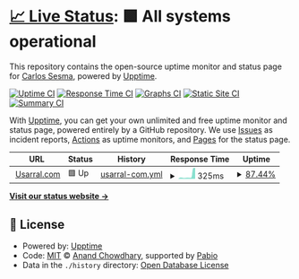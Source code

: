 # [📈 Live Status](https://monitor.usarral.com): <!--live status--> **🟩 All systems operational**

This repository contains the open-source uptime monitor and status page for [Carlos Sesma](usarral.com), powered by [Upptime](https://github.com/upptime/upptime).

[![Uptime CI](https://github.com/usarral/monitor/workflows/Uptime%20CI/badge.svg)](https://github.com/usarral/monitor/actions?query=workflow%3A%22Uptime+CI%22)
[![Response Time CI](https://github.com/usarral/monitor/workflows/Response%20Time%20CI/badge.svg)](https://github.com/usarral/monitor/actions?query=workflow%3A%22Response+Time+CI%22)
[![Graphs CI](https://github.com/usarral/monitor/workflows/Graphs%20CI/badge.svg)](https://github.com/usarral/monitor/actions?query=workflow%3A%22Graphs+CI%22)
[![Static Site CI](https://github.com/usarral/monitor/workflows/Static%20Site%20CI/badge.svg)](https://github.com/usarral/monitor/actions?query=workflow%3A%22Static+Site+CI%22)
[![Summary CI](https://github.com/usarral/monitor/workflows/Summary%20CI/badge.svg)](https://github.com/usarral/monitor/actions?query=workflow%3A%22Summary+CI%22)

With [Upptime](https://upptime.js.org), you can get your own unlimited and free uptime monitor and status page, powered entirely by a GitHub repository. We use [Issues](https://github.com/usarral/monitor/issues) as incident reports, [Actions](https://github.com/usarral/monitor/actions) as uptime monitors, and [Pages](https://monitor.usarral.com) for the status page.

<!--start: status pages-->
<!-- This summary is generated by Upptime (https://github.com/upptime/upptime) -->
<!-- Do not edit this manually, your changes will be overwritten -->
<!-- prettier-ignore -->
| URL | Status | History | Response Time | Uptime |
| --- | ------ | ------- | ------------- | ------ |
| <img alt="" src="https://icons.duckduckgo.com/ip3/usarral.com.ico" height="13"> [Usarral.com](https://usarral.com/health) | 🟩 Up | [usarral-com.yml](https://github.com/usarral/monitor/commits/HEAD/history/usarral-com.yml) | <details><summary><img alt="Response time graph" src="./graphs/usarral-com/response-time-week.png" height="20"> 325ms</summary><br><a href="https://monitor.usarral.com/history/usarral-com"><img alt="Response time 325" src="https://img.shields.io/endpoint?url=https%3A%2F%2Fraw.githubusercontent.com%2Fusarral%2Fmonitor%2FHEAD%2Fapi%2Fusarral-com%2Fresponse-time.json"></a><br><a href="https://monitor.usarral.com/history/usarral-com"><img alt="24-hour response time 325" src="https://img.shields.io/endpoint?url=https%3A%2F%2Fraw.githubusercontent.com%2Fusarral%2Fmonitor%2FHEAD%2Fapi%2Fusarral-com%2Fresponse-time-day.json"></a><br><a href="https://monitor.usarral.com/history/usarral-com"><img alt="7-day response time 325" src="https://img.shields.io/endpoint?url=https%3A%2F%2Fraw.githubusercontent.com%2Fusarral%2Fmonitor%2FHEAD%2Fapi%2Fusarral-com%2Fresponse-time-week.json"></a><br><a href="https://monitor.usarral.com/history/usarral-com"><img alt="30-day response time 325" src="https://img.shields.io/endpoint?url=https%3A%2F%2Fraw.githubusercontent.com%2Fusarral%2Fmonitor%2FHEAD%2Fapi%2Fusarral-com%2Fresponse-time-month.json"></a><br><a href="https://monitor.usarral.com/history/usarral-com"><img alt="1-year response time 325" src="https://img.shields.io/endpoint?url=https%3A%2F%2Fraw.githubusercontent.com%2Fusarral%2Fmonitor%2FHEAD%2Fapi%2Fusarral-com%2Fresponse-time-year.json"></a></details> | <details><summary><a href="https://monitor.usarral.com/history/usarral-com">87.44%</a></summary><a href="https://monitor.usarral.com/history/usarral-com"><img alt="All-time uptime 87.44%" src="https://img.shields.io/endpoint?url=https%3A%2F%2Fraw.githubusercontent.com%2Fusarral%2Fmonitor%2FHEAD%2Fapi%2Fusarral-com%2Fuptime.json"></a><br><a href="https://monitor.usarral.com/history/usarral-com"><img alt="24-hour uptime 87.44%" src="https://img.shields.io/endpoint?url=https%3A%2F%2Fraw.githubusercontent.com%2Fusarral%2Fmonitor%2FHEAD%2Fapi%2Fusarral-com%2Fuptime-day.json"></a><br><a href="https://monitor.usarral.com/history/usarral-com"><img alt="7-day uptime 87.44%" src="https://img.shields.io/endpoint?url=https%3A%2F%2Fraw.githubusercontent.com%2Fusarral%2Fmonitor%2FHEAD%2Fapi%2Fusarral-com%2Fuptime-week.json"></a><br><a href="https://monitor.usarral.com/history/usarral-com"><img alt="30-day uptime 87.44%" src="https://img.shields.io/endpoint?url=https%3A%2F%2Fraw.githubusercontent.com%2Fusarral%2Fmonitor%2FHEAD%2Fapi%2Fusarral-com%2Fuptime-month.json"></a><br><a href="https://monitor.usarral.com/history/usarral-com"><img alt="1-year uptime 87.44%" src="https://img.shields.io/endpoint?url=https%3A%2F%2Fraw.githubusercontent.com%2Fusarral%2Fmonitor%2FHEAD%2Fapi%2Fusarral-com%2Fuptime-year.json"></a></details>

<!--end: status pages-->

[**Visit our status website →**](https://monitor.usarral.com)

## 📄 License

- Powered by: [Upptime](https://github.com/upptime/upptime)
- Code: [MIT](./LICENSE) © [Anand Chowdhary](https://anandchowdhary.com), supported by [Pabio](https://pabio.com)
- Data in the `./history` directory: [Open Database License](https://opendatacommons.org/licenses/odbl/1-0/)
